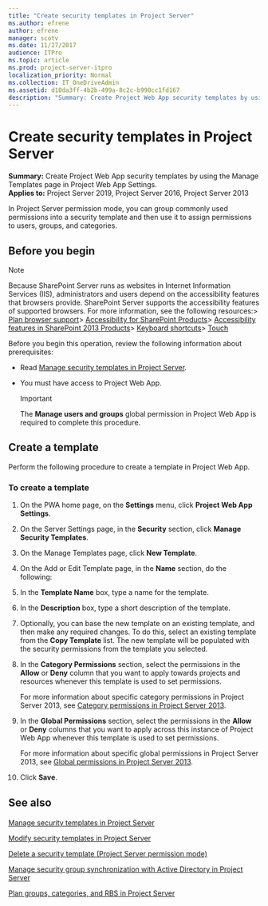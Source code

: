 ```yaml
---
title: "Create security templates in Project Server"
ms.author: efrene
author: efrene
manager: scotv
ms.date: 11/27/2017
audience: ITPro
ms.topic: article
ms.prod: project-server-itpro
localization_priority: Normal
ms.collection: IT_OneDriveAdmin
ms.assetid: d10da3ff-4b2b-499a-8c2c-b990cc1fd167
description: "Summary: Create Project Web App security templates by using the Manage Templates page in Project Web App Settings."
---
```


# Create security templates in Project Server
 
 **Summary:** Create Project Web App security templates by using the Manage Templates page in Project Web App Settings.<br/>
**Applies to:** Project Server 2019, Project Server 2016, Project Server 2013  
 
In Project Server permission mode, you can group commonly used permissions into a security template and then use it to assign permissions to users, groups, and categories.
  
## Before you begin

> [!NOTE]
>  Because SharePoint Server runs as websites in Internet Information Services (IIS), administrators and users depend on the accessibility features that browsers provide. SharePoint Server supports the accessibility features of supported browsers. For more information, see the following resources:> [Plan browser support](https://go.microsoft.com/fwlink/p/?LinkId=246502)> [Accessibility for SharePoint Products](https://technet.microsoft.com/library/94ad4316-1077-400a-b17e-a2085a5a7312.aspx)> [Accessibility features in SharePoint 2013 Products](https://go.microsoft.com/fwlink/p/?LinkId=246501)> [Keyboard shortcuts](https://go.microsoft.com/fwlink/p/?LinkID=246504)> [Touch](https://go.microsoft.com/fwlink/p/?LinkId=246506)
  
Before you begin this operation, review the following information about prerequisites:
  
- Read [Manage security templates in Project Server](manage-security-templates-in-project-server.md).
    
- You must have access to Project Web App.
    
    > [!IMPORTANT]
    > The **Manage users and groups** global permission in Project Web App is required to complete this procedure.
  
## Create a template

Perform the following procedure to create a template in Project Web App.
  
### To create a template

1. On the PWA home page, on the **Settings** menu, click **Project Web App Settings**.
    
2. On the Server Settings page, in the **Security** section, click **Manage Security Templates**.
    
3. On the Manage Templates page, click **New Template**.
    
4. On the Add or Edit Template page, in the **Name** section, do the following:
    
1. In the **Template Name** box, type a name for the template.
    
2. In the **Description** box, type a short description of the template.
    
3. Optionally, you can base the new template on an existing template, and then make any required changes. To do this, select an existing template from the **Copy Template** list. The new template will be populated with the security permissions from the template you selected.
    
5. In the **Category Permissions** section, select the permissions in the **Allow** or **Deny** column that you want to apply towards projects and resources whenever this template is used to set permissions.
    
    For more information about specific category permissions in Project Server 2013, see [Category permissions in Project Server 2013](category-permissions-in-project-server-2013.md).
    
6. In the **Global Permissions** section, select the permissions in the **Allow** or **Deny** columns that you want to apply across this instance of Project Web App whenever this template is used to set permissions.
    
    For more information about specific global permissions in Project Server 2013, see [Global permissions in Project Server 2013](global-permissions-in-project-server-2013.md).
    
7. Click **Save**.
    
## See also

#### 

[Manage security templates in Project Server](manage-security-templates-in-project-server.md)
  
[Modify security templates in Project Server](modify-security-templates-in-project-server.md)
  
[Delete a security template (Project Server permission mode)](delete-a-security-template-project-server-permission-mode.md)
  
[Manage security group synchronization with Active Directory in Project Server](manage-security-group-synchronization-with-active-directory-in-project-server.md)
  
[Plan groups, categories, and RBS in Project Server](plan-groups-categories-and-rbs-in-project-server.md)

